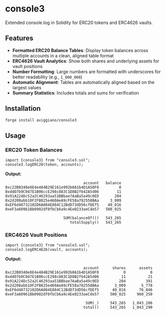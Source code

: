 # console3

Extended console.log in Solidity for ERC20 tokens and ERC4626 vaults.

## Features

- **Formatted ERC20 Balance Tables**: Display token balances across multiple accounts in a clean, aligned table format
- **ERC4626 Vault Analytics**: Show both shares and underlying assets for vault positions
- **Number Formatting**: Large numbers are formatted with underscores for better readability (e.g., `1_000_000`)
- **Automatic Alignment**: Tables are automatically aligned based on the largest values
- **Summary Statistics**: Includes totals and sums for verification

## Installation

```bash
forge install aviggiano/console3
```

## Usage

### ERC20 Token Balances

```solidity
import {console3} from "console3.sol";
console3.logERC20(token, accounts);
```

**Output:**
```
                                   account   balance
0xc22B0348e8E4e484B29E161e992b0A1b4D1A50F0         0
0xd4D7b9C047E1B06ccE298c883C1D8B2f642A5d06        11
0x91A224Dc52a2C46293aa51BBbae7AaBa5a49c0ED       204
0x2d208abb10F2FB825e460AeA9cFE58a782558BAa     3_009
0xEF6d40732102D6A804E804C12BdD73dD56cfDEf5    40_016
0xeF3a60961Bb0902df0fbCb6a9c4Ee0233aeCde57   500_025

                          SUM(balanceOf())   543_265
                             totalSupply()   543_265
```

### ERC4626 Vault Positions

```solidity
import {console3} from "console3.sol";
console3.logERC4626(vault, accounts);
```

**Output:**
```
                                   account      shares      assets
0xc22B0348e8E4e484B29E161e992b0A1b4D1A50F0           0           0
0xd4D7b9C047E1B06ccE298c883C1D8B2f642A5d06          11          21
0x91A224Dc52a2C46293aa51BBbae7AaBa5a49c0ED         204         391
0x2d208abb10F2FB825e460AeA9cFE58a782558BAa       3_009       5_778
0xEF6d40732102D6A804E804C12BdD73dD56cfDEf5      40_016      76_846
0xeF3a60961Bb0902df0fbCb6a9c4Ee0233aeCde57     500_025     960_250

                                    SUM(_)     543_265   1_043_286
                                   total()     543_265   1_043_290
```
